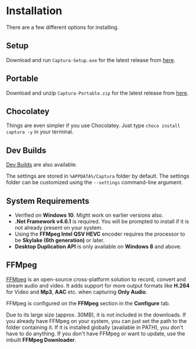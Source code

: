 # Installation

There are a few different options for installing.

## Setup

Download and run `Captura-Setup.exe` for the latest release from [here][latest].

## Portable

Download and unzip `Captura-Portable.zip` for the latest release from [here][latest].

## Chocolatey

Things are even simpler if you use Chocolatey.
Just type `choco install captura -y` in your terminal.

## Dev Builds

[Dev Builds](CI.md) are also available.

The settings are stored in `%APPDATA%/Captura` folder by default. The settings folder can be customized using the `--settings` command-line argument.

## System Requirements

- Verified on **Windows 10**. Might work on earlier versions also.
- **.Net Framework v4.6.1** is required. You will be prompted to install if it is not already present on your system.
- Using the **FFMpeg Intel QSV HEVC** encoder requires the processor to be **Skylake (6th generation)** or later.
- **Desktop Duplication API** is only available on **Windows 8** and above.

## FFMpeg

[FFMpeg](http://ffmpeg.org/) is an open-source cross-platform solution to record, convert and stream audio and video.
It adds support for more output formats like **H.264** for Video and **Mp3**, **AAC** etc. when capturing **Only Audio**.

FFMpeg is configured on the **FFMpeg** section in the **Configure** tab.

Due to its large size (approx. 30MB), it is not included in the downloads.
If you already have FFMpeg on your system, you can just set the path to the folder containing it.
If it is installed globally (available in PATH), you don't have to do anything.
If you don't have FFMpeg or want to update, use the inbuilt **FFMpeg Downloader**.

[latest]: https://github.com/MathewSachin/Captura/releases/latest